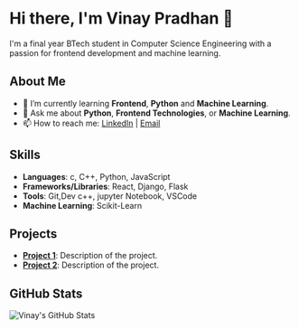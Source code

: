 # Hi there, I'm Vinay Pradhan 👋

I'm a final year BTech student in Computer Science Engineering with a passion for frontend development and machine learning.

## About Me

- 🌱 I’m currently learning **Frontend**, **Python** and **Machine Learning**.
- 💬 Ask me about **Python**, **Frontend Technologies**, or **Machine Learning**.
- 📫 How to reach me: [LinkedIn](https://www.linkedin.com/in/vinay-pradhan/) | [Email](mailto:vinay.pradhan@example.com)

## Skills

- **Languages**: c, C++, Python, JavaScript
- **Frameworks/Libraries**: React, Django, Flask
- **Tools**: Git,Dev c++,  jupyter Notebook, VSCode
- **Machine Learning**: Scikit-Learn

## Projects

- [**Project 1**](https://github.com/vinaypradhan/project1): Description of the project.
- [**Project 2**](https://github.com/vinaypradhan/project2): Description of the project.

## GitHub Stats

![Vinay's GitHub Stats](https://github-readme-stats.vercel.app/api?username=vinaypradhan&show_icons=true&hide_title=true&count_private=true&hide=prs)
